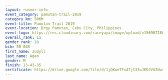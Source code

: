 ```yaml
---
layout: runner-info 
event_category: pamutan-trail-2019 
category_km: 50KM 
event-title: Pamutan Trail 2019 
event-location: Brgy Pamutan, Cebu City, Philippines 
event-logo: https://res.cloudinary.com/raceyaya/image/upload/v1569072806/logo/pamutan-trail_d8abrj.jpg 
overall_rank: 11
gender_rank: 10
bib: 50-048
first_name: Judyll
last_name: Agan
gender: M
finish: 13-43-35
certificate: https://drive.google.com/file/d/1jQKweTFu47jI33uJEDJVUZdwsYjf7LCb/view?usp=sharing
---
```

